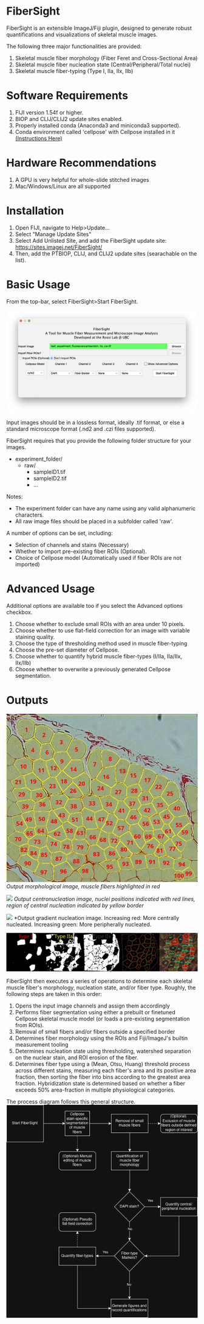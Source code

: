 # FiberSight #
FiberSight is an extensible ImageJ/Fiji plugin, designed to generate robust quantifications and visualizations of skeletal muscle images.

The following three major functionalities are provided:
1) Skeletal muscle fiber morphology (Fiber Feret and Cross-Sectional Area)
2) Skeletal muscle fiber nucleation state (Central/Peripheral/Total nuclei)
3) Skeletal muscle fiber-typing (Type I, IIa, IIx, IIb)

# Software Requirements #
1) FIJI version 1.54f or higher.
2) BIOP and CLIJ/CLIJ2 update sites enabled.
3) Properly installed conda (Anaconda3 and miniconda3 supported). 
4) Conda environment called 'cellpose' with Cellpose installed in it [(Instructions Here)](https://github.com/BIOP/ijl-utilities-wrappers?tab=readme-ov-file#ia2-conda-installation)

# Hardware Recommendations #
1) A GPU is very helpful for whole-slide stitched images
2) Mac/Windows/Linux are all supported

# Installation #
1) Open FIJI, navigate to Help\>Update...
2) Select "Manage Update Sites"
3) Select Add Unlisted Site, and add the FiberSight update site: https://sites.imagej.net/FiberSight/
4) Then, add the PTBIOP, CLIJ, and CLIJ2 update sites (searachable on the list).

# Basic Usage #
From the top-bar, select FiberSight\>Start FiberSight.

![](assets/images/FiberSight_Launcher.png)

Input images should be in a lossless format, ideally .tif format, or else a standard microscope format (.nd2 and .czi files supported).

FiberSight requires that you provide the following folder structure for your images.
- experiment\_folder/
  - raw/
    - sampleID1.tif
    - sampleID2.tif
    - ...

Notes:
- The experiment folder can have any name using any valid alphanumeric characters.
- All raw image files should be placed in a subfolder called 'raw'.

A number of options can be set, including:
- Selection of channels and stains (Necessary)
- Whether to import pre-existing fiber ROIs (Optional).
- Choice of Cellpose model (Automatically used if fiber ROIs are not imported)

# Advanced Usage #
Additional options are available too if you select the Advanced options checkbox.
1) Choose whether to exclude small ROIs with an area under 10 pixels.
2) Choose whether to use flat-field correction for an image with variable staining quality.
3) Choose the type of thresholding method used in muscle fiber-typing
4) Choose the pre-set diameter of Cellpose.
5) Choose whether to quantify hybrid muscle fiber-types (I/IIa, IIa/IIx, IIx/IIb)
6) Choose whether to overwrite a previously generated Cellpose segmentation.

# Outputs #
![](assets/images/PSR_Morphology.jpeg)
*Output morphological image, muscle fibers highlighted in red*

![](assets/images/DAPI_Centronucleation.jpeg)
*Output centronucleation image, nuclei positions indicated with red lines, region of central nucleation indicated by yellow border*

![](assets/images/DAPI_Gradient_Nucleation.jpeg)
*Output gradient nucleation image. Increasing red: More centrally nucleated. Increasing green: More peripherally nucleated. 

![](assets/images/Fibertype_Montage.jpeg)

FiberSight then executes a series of operations to determine each skeletal muscle fiber's morphology, nucleation state, and/or fiber type. Roughly, the following steps are taken in this order:
1) Opens the input image channels and assign them accordingly
2) Performs fiber segmentation using either a prebuilt or finetuned Cellpose skeletal muscle model (or loads a pre-existing segmentation from ROIs).
3) Removal of small fibers and/or fibers outside a specified border
4) Determines fiber morphology using the ROIs and Fiji/ImageJ's builtin measurement tooling
5) Determines nucleation state using thresholding, watershed separation on the nuclear stain, and ROI erosion of the fiber.
6) Determines fiber type using a (Mean, Otsu, Huang) threshold process across different stains, measuring each fiber's area and its positive area fraction, then sorting the fiber into bins according to the greatest area fraction. Hybridization state is determined based on whether a fiber exceeds 50% area-fraction in multiple physiological categories.

The process diagram follows this general structure.
![](assets/images/FiberSight_Process_Diagram.drawio.png)
